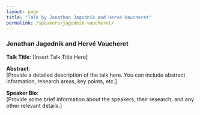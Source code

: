 ```yaml
---
layout: page
title: "Talk by Jonathan Jagodnik and Hervé Vaucheret"
permalink: /speakers/jagodnik-vaucheret/
---
```


### Jonathan Jagodnik and Hervé Vaucheret

**Talk Title**: [Insert Talk Title Here]

**Abstract**:  
[Provide a detailed description of the talk here. You can include abstract information, research areas, key points, etc.]

**Speaker Bio**:  
[Provide some brief information about the speakers, their research, and any other relevant details.]
